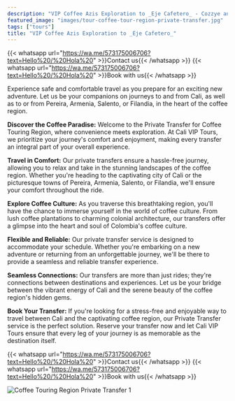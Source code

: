 ```yaml
---
description: "VIP Coffee Azis Exploration to _Eje Cafetero_ - Cozzye and Spectacular"
featured_image: "images/tour-coffee-tour-region-private-transfer.jpg"
tags: ["tours"]
title: "VIP Coffee Azis Exploration to _Eje Cafetero_"
---
```


{{< whatsapp url="https://wa.me/573175006706?text=Hello%20/%20Hola%20" >}}Contact us{{< /whatsapp >}}
{{< whatsapp url="https://wa.me/573175006706?text=Hello%20/%20Hola%20" >}}Book with us{{< /whatsapp >}}

Experience safe and comfortable travel as you prepare for an exciting new adventure. Let us be your companions on journeys to and from Cali, as well as to or from Pereira, Armenia, Salento, or Filandia, in the heart of the coffee region.

**Discover the Coffee Paradise:** Welcome to the Private Transfer for Coffee Touring Region, where convenience meets exploration. At Cali VIP Tours, we prioritize your journey's comfort and enjoyment, making every transfer an integral part of your overall experience.

**Travel in Comfort:** Our private transfers ensure a hassle-free journey, allowing you to relax and take in the stunning landscapes of the coffee region. Whether you're heading to the captivating city of Cali or the picturesque towns of Pereira, Armenia, Salento, or Filandia, we'll ensure your comfort throughout the ride.

**Explore Coffee Culture:** As you traverse this breathtaking region, you'll have the chance to immerse yourself in the world of coffee culture. From lush coffee plantations to charming colonial architecture, our transfers offer a glimpse into the heart and soul of Colombia's coffee culture.

**Flexible and Reliable:** Our private transfer service is designed to accommodate your schedule. Whether you're embarking on a new adventure or returning from an unforgettable journey, we'll be there to provide a seamless and reliable transfer experience.

**Seamless Connections:** Our transfers are more than just rides; they're connections between destinations and experiences. Let us be your bridge between the vibrant energy of Cali and the serene beauty of the coffee region's hidden gems.

**Book Your Transfer:** If you're looking for a stress-free and enjoyable way to travel between Cali and the captivating coffee region, our Private Transfer service is the perfect solution. Reserve your transfer now and let Cali VIP Tours ensure that every leg of your journey is as memorable as the destination itself.

{{< whatsapp url="https://wa.me/573175006706?text=Hello%20/%20Hola%20" >}}Contact us{{< /whatsapp >}}
{{< whatsapp url="https://wa.me/573175006706?text=Hello%20/%20Hola%20" >}}Book with us{{< /whatsapp >}}

![Coffee Touring Region Private Transfer 1](/images/coffee-region-private-transfer.jpg)
